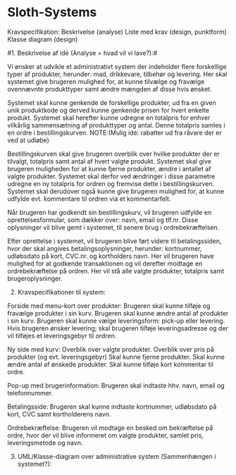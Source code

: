 # Sloth-Systems
Kravspecifikation: 
Beskrivelse (analyse)
Liste med krav (design, punktform)
Klasse diagram (design)

#1. Beskrivelse af idé (Analyse = hvad vil vi lave?):#

Vi ønsker at udvikle et administrativt system der indeholder flere forskellige typer af produkter, herunder: mad, drikkevare, tilbehør og levering. Her skal systemet give brugeren mulighed for, at kunne tilvælge og fravælge ovennævnte produkttyper samt ændre mængden af disse hvis ønsket.

Systemet skal kunne genkende de forskellige produkter, ud fra en given unik produktkode og derved kunne genkende prisen for hvert enkelte produkt. Systemet skal herefter kunne udregne en totalpris for enhver vilkårlig sammensætning af produkttyper og antal. Denne totalpris samles i en ordre i bestillingskurven.  NOTE:(Mulig idé: rabatter ud fra råvare der er ved at udløbe)

Bestillingskurven skal give brugeren overblik over hvilke produkter der er tilvalgt, totalpris samt antal af hvert valgte produkt. Systemet skal give brugeren muligheden for at kunne fjerne produkter, ændre i antallet af valgte produkter. Systemet skal derfor ved ændringer i disse parametre udregne en ny totalpris for ordren og fremvise dette i bestillingskurven. Systemet skal derudover også kunne give brugeren mulighed for, at kunne udfylde evt. kommentare til ordren via et kommentarfelt.

Når brugeren har godkendt sin bestillingskurv, vil brugeren udfylde en oprettelsesformular,  som dækker over: navn, email og tlf.nr. Disse oplysninger vil blive gemt i systemet, til senere brug i ordrebekræftelsen.

Efter oprettelse i systemet, vil brugeren blive ført videre til betalingssiden, hvor der skal angives betalingsoplysninger, herunder: kortnummer, udløbsdato på kort, CVC.nr. og kortholders navn. Her vil brugeren have mulighed for at godkende transaktionen og vil derefter modtage en ordrebekræftelse på ordren. Her vil stå alle valgte produkter, totalpris samt brugeroplysninger.


2. Kravspecifikationer til system:

Forside med menu-kort over produkter:
Brugeren skal kunne tilføje og fravælge produkter i sin kurv.
Brugeren skal kunne ændre antal af produkter i sin kurv.
Brugeren skal kunne vælge leveringsform: pick-up eller levering.
Hvis brugeren ønsker levering; skal brugeren tilføje leveringsadresse og der vil tilføjes et leveringsgebyr til ordren.

Ny side med kurv:
Overblik over valgte produkter.
Overblik over pris på produkter (og evt. leveringsgebyr)
Skal kunne fjerne produkter.
Skal kunne ændre antal af ønskede produkter.
Skal kunne tilføje kort kommentar til ordre.

Pop-up med brugerinformation:
 Brugeren skal indtaste hhv. navn, email og telefonnummer.

Betalingsside:
Brugeren skal kunne indtaste kortnummer, udløbsdato på kort, CVC samt kortholderens navn.

Ordrebekræftelse:
Brugeren vil modtage en besked om bekræftelse på ordre, hvor der vil blive informeret om valgte produkter, samlet pris, leveringsmetode og navn.


3. UML/Klasse-diagram over administrative system (Sammenhængen i systemet?):

